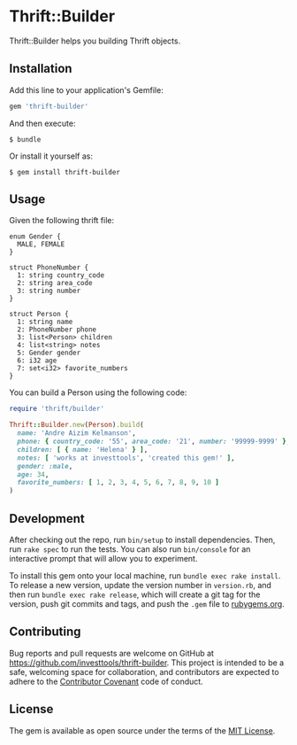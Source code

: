 # Thrift::Builder

Thrift::Builder helps you building Thrift objects.

## Installation

Add this line to your application's Gemfile:

```ruby
gem 'thrift-builder'
```

And then execute:

    $ bundle

Or install it yourself as:

    $ gem install thrift-builder

## Usage

Given the following thrift file:

```
enum Gender {
  MALE, FEMALE
}

struct PhoneNumber {
  1: string country_code
  2: string area_code
  3: string number
}

struct Person {
  1: string name
  2: PhoneNumber phone
  3: list<Person> children
  4: list<string> notes
  5: Gender gender
  6: i32 age
  7: set<i32> favorite_numbers
}
```

You can build a Person using the following code:

```ruby
require 'thrift/builder'

Thrift::Builder.new(Person).build(
  name: 'Andre Aizim Kelmanson',
  phone: { country_code: '55', area_code: '21', number: '99999-9999' },
  children: [ { name: 'Helena' } ],
  notes: [ 'works at investtools', 'created this gem!' ],
  gender: :male,
  age: 34,
  favorite_numbers: [ 1, 2, 3, 4, 5, 6, 7, 8, 9, 10 ]
)
```

## Development

After checking out the repo, run `bin/setup` to install dependencies. Then, run `rake spec` to run the tests. You can also run `bin/console` for an interactive prompt that will allow you to experiment.

To install this gem onto your local machine, run `bundle exec rake install`. To release a new version, update the version number in `version.rb`, and then run `bundle exec rake release`, which will create a git tag for the version, push git commits and tags, and push the `.gem` file to [rubygems.org](https://rubygems.org).

## Contributing

Bug reports and pull requests are welcome on GitHub at https://github.com/investtools/thrift-builder. This project is intended to be a safe, welcoming space for collaboration, and contributors are expected to adhere to the [Contributor Covenant](http://contributor-covenant.org) code of conduct.


## License

The gem is available as open source under the terms of the [MIT License](http://opensource.org/licenses/MIT).

